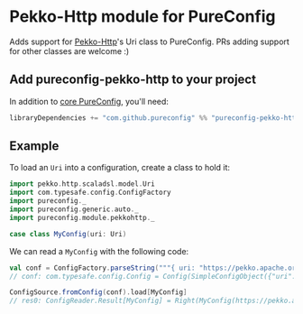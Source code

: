 # Pekko-Http module for PureConfig

Adds support for [Pekko-Http](https://pekko.apache.org/docs/pekko-http/current/common/http-model.html)'s Uri class to PureConfig. PRs adding support
for other classes are welcome :)

## Add pureconfig-pekko-http to your project

In addition to [core PureConfig](https://github.com/pureconfig/pureconfig), you'll need:

```scala
libraryDependencies += "com.github.pureconfig" %% "pureconfig-pekko-http" % "@VERSION@"
```

## Example

To load an `Uri` into a configuration, create a class to hold it:

```scala
import pekko.http.scaladsl.model.Uri
import com.typesafe.config.ConfigFactory
import pureconfig._
import pureconfig.generic.auto._
import pureconfig.module.pekkohttp._

case class MyConfig(uri: Uri)
```

We can read a `MyConfig` with the following code:

```scala
val conf = ConfigFactory.parseString("""{ uri: "https://pekko.apache.org/docs/pekko-http/current/common/http-model.html" }""")
// conf: com.typesafe.config.Config = Config(SimpleConfigObject({"uri":"https://pekko.apache.org/docs/pekko-http/current/common/http-model.html"}))

ConfigSource.fromConfig(conf).load[MyConfig]
// res0: ConfigReader.Result[MyConfig] = Right(MyConfig(https://pekko.apache.org/docs/pekko-http/current/common/http-model.html))
```
